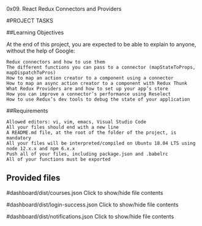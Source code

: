0x09. React Redux Connectors and Providers 

#PROJECT TASKS

##Learning Objectives

At the end of this project, you are expected to be able to explain to anyone, without the help of Google:

    Redux connectors and how to use them
    The different functions you can pass to a connector (mapStateToProps, mapDispatchToPros)
    How to map an action creator to a component using a connector
    How to map an async action creator to a component with Redux Thunk
    What Redux Providers are and how to set up your app’s store
    How you can improve a connector’s performance using Reselect
    How to use Redux’s dev tools to debug the state of your application

##Requirements

    Allowed editors: vi, vim, emacs, Visual Studio Code
    All your files should end with a new line
    A README.md file, at the root of the folder of the project, is mandatory
    All your files will be interpreted/compiled on Ubuntu 18.04 LTS using node 12.x.x and npm 6.x.x
    Push all of your files, including package.json and .babelrc
    All of your functions must be exported

## Provided files

#dashboard/dist/courses.json
Click to show/hide file contents

#dashboard/dist/login-success.json
Click to show/hide file contents

#dashboard/dist/notifications.json
Click to show/hide file contents
